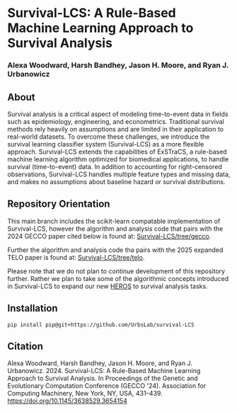 
#  Survival-LCS: A Rule-Based Machine Learning Approach to Survival Analysis

### Alexa Woodward, Harsh Bandhey, Jason H. Moore, and Ryan J. Urbanowicz

## About

Survival analysis is a critical aspect of modeling time-to-event data in fields such as epidemiology, engineering, and econometrics. Traditional survival methods rely heavily on assumptions and are limited in their application to real-world datasets. To overcome these challenges, we introduce the survival learning classifier system (Survival-LCS) as a more flexible approach. Survival-LCS extends the capabilities of ExSTraCS, a rule-based machine learning algorithm optimized for biomedical applications, to handle survival (time-to-event) data. In addition to accounting for right-censored observations, Survival-LCS handles multiple feature types and missing data, and makes no assumptions about baseline hazard or survival distributions.

## Repository Orientation
This main branch includes the scikit-learn compatable implementation of Survival-LCS, however the algorithm and analysis code that pairs with the 2024 GECCO paper cited below is found at: 
[Survival-LCS/tree/gecco](https://github.com/UrbsLab/survival-LCS/tree/gecco).

Further the algorithm and analysis code tha pairs with the 2025 expanded TELO paper is found at: 
[Survival-LCS/tree/telo](https://github.com/UrbsLab/survival-LCS/tree/telo).

Please note that we do not plan to continue development of this repository further.  Rather we plan to take some of the algorithmic concepts introduced in Survival-LCS to expand our new [HEROS](https://github.com/UrbsLab/heros) to survival analysis tasks. 

## Installation

```
pip install pip@git+https://github.com/UrbsLab/survival-LCS
```

## Citation

Alexa Woodward, Harsh Bandhey, Jason H. Moore, and Ryan J. Urbanowicz. 2024. Survival-LCS: A Rule-Based Machine Learning Approach to Survival Analysis. In Proceedings of the Genetic and Evolutionary Computation Conference (GECCO '24). Association for Computing Machinery, New York, NY, USA, 431–439. https://doi.org/10.1145/3638529.3654154
